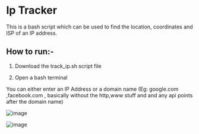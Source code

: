# Ip Tracker

This is a bash script which can be used to find the location, coordinates and ISP of an IP address.


## How to run:-

1. Download the track_ip.sh script file 

2. Open a bash terminal

You can either enter an IP Address or a domain name (Eg: google.com ,facebook.com , basically without the http,www stuff and and any api points after the domain name)

![image](https://user-images.githubusercontent.com/70193389/185684290-37a534fe-7a81-46be-8a74-210b247f54ad.png)

![image](https://user-images.githubusercontent.com/70193389/185684616-d81a8fee-d0c1-480e-b7d9-ac169c38313a.png)

